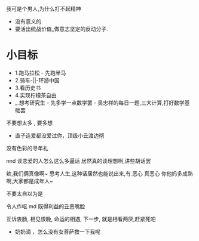 我可是个男人,为什么打不起精神
- 没有意义的 
- 要活出统战价值_做意志坚定的反动分子.
# 小目标
- 1.跑马拉松 - 先跑半马
- 2.骑车-||-环游中国
- 3.看历史书 
- 4.实现柠檬茶自由
- _.想考研究生 - 先多学一点数学罢 - 吴忠祥的每日一题,三大计算,打好数学基础罢

不要想太多 , 要多想

- 直子连爱都没爱过你，顶级小丑渡边彻



没有色彩的寻年礼

nnd 谈恋爱的人怎么这么多逼话
居然真的谈理想啊,讲些胡话罢

欸,我们俩真像啊~
思考人生,这种话居然也能说出来,有.恶心
真恶心
你他妈多成熟啊,大家都是成年人~

不要太自以为是

令人作呕
md 既得利益的丑恶嘴脸

互诉衷肠,
相见恨晚,
命运的相遇,
下一步, 
就是相看两厌,赶紧死吧
- 奶奶滴 ，怎么没有女菩萨救一下我呢